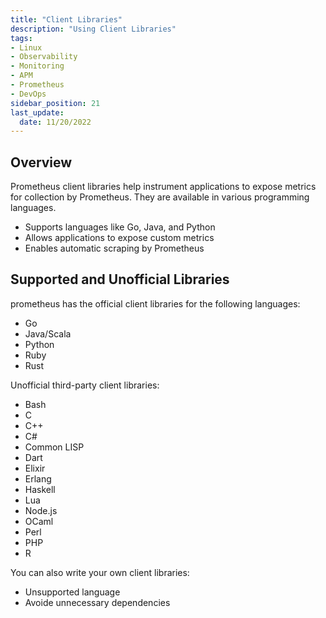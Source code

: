 ```yaml
---
title: "Client Libraries"
description: "Using Client Libraries"
tags: 
- Linux
- Observability
- Monitoring 
- APM
- Prometheus
- DevOps
sidebar_position: 21
last_update:
  date: 11/20/2022
---
```



## Overview 

Prometheus client libraries help instrument applications to expose metrics for collection by Prometheus. They are available in various programming languages.

- Supports languages like Go, Java, and Python
- Allows applications to expose custom metrics
- Enables automatic scraping by Prometheus

## Supported and Unofficial Libraries

prometheus has the official client libraries for the following   languages:

- Go 
- Java/Scala
- Python
- Ruby 
- Rust

Unofficial third-party client libraries:

- Bash 
- C
- C++
- C#
- Common LISP
- Dart
- Elixir
- Erlang
- Haskell
- Lua
- Node.js
- OCaml 
- Perl 
- PHP
- R

You can also write your own client libraries:

- Unsupported language
- Avoide unnecessary dependencies